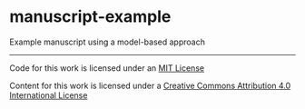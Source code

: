 # manuscript-example
Example manuscript using a model-based approach

---
Code for this work is licensed under an [MIT License](./LICENSE)

Content for this work is licensed under a [Creative Commons Attribution 4.0 International License](http://creativecommons.org/licenses/by/4.0/)
